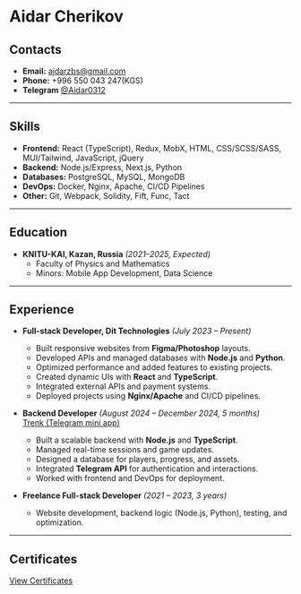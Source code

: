 # Aidar Cherikov

## Contacts
- **Email:** ajdarzbs@gmail.com  
- **Phone:** +996 550 043 247(KGS)
- **Telegram** [@Aidar0312](https://t.me/Aidar0312)

---

## Skills
- **Frontend:** React (TypeScript), Redux, MobX, HTML, CSS/SCSS/SASS, MUI/Tailwind, JavaScript, jQuery
- **Backend:** Node.js/Express, Next.js, Python  
- **Databases:** PostgreSQL, MySQL, MongoDB  
- **DevOps:** Docker, Nginx, Apache, CI/CD Pipelines
- **Other:** Git, Webpack, Solidity, Fift, Func, Tact 

---

## Education
- **KNITU-KAI, Kazan, Russia** *(2021–2025, Expected)*  
  - Faculty of Physics and Mathematics  
  - Minors: Mobile App Development, Data Science  

---

## Experience
- **Full-stack Developer, Dit Technologies** *(July 2023 – Present)*  
  - Built responsive websites from **Figma/Photoshop** layouts.  
  - Developed APIs and managed databases with **Node.js** and **Python**.  
  - Optimized performance and added features to existing projects.  
  - Created dynamic UIs with **React** and **TypeScript**.  
  - Integrated external APIs and payment systems.  
  - Deployed projects using **Nginx/Apache** and CI/CD pipelines.  

- **Backend Developer** *(August 2024 – December 2024, 5 months)*  
    [Trenk (Telegram mini app)](https://t.me/trenkton_bot) 
  - Built a scalable backend with **Node.js** and **TypeScript**.  
  - Managed real-time sessions and game updates.  
  - Designed a database for players, progress, and assets.  
  - Integrated **Telegram API** for authentication and interactions.  
  - Worked with frontend and DevOps for deployment.   
- **Freelance Full-stack Developer** *(2021 – 2023, 3 years)*  
  - Website development, backend logic (Node.js, Python), testing, and optimization.  

---

## Certificates
[View Certificates](https://www.credential.net/profile/aidarcherikov972239/wallet#gs.9h0lb4)
